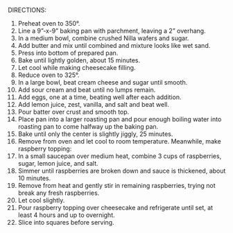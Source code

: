  
DIRECTIONS:

1. Preheat oven to 350°.
2. Line a 9”-x-9” baking pan with parchment, leaving a 2” overhang. 
3. In a medium bowl, combine crushed Nilla wafers and sugar.
4. Add butter and mix until combined and mixture looks like wet sand.
5. Press into bottom of prepared pan. 
6. Bake until lightly golden, about 15 minutes.
7. Let cool while making cheesecake filling.
8. Reduce oven to 325°. 
9. In a large bowl, beat cream cheese and sugar until smooth. 
10. Add sour cream and beat until no lumps remain.
11. Add eggs, one at a time, beating well after each addition. 
12. Add lemon juice, zest, vanilla, and salt and beat well. 
13. Pour batter over crust and smooth top. 
14. Place pan into a larger roasting pan and pour enough boiling water into roasting pan to come halfway up the baking pan. 
15. Bake until only the center is slightly jiggly, 25 minutes. 
16. Remove from oven and let cool to room temperature. 
   Meanwhile, make raspberry topping:
18. In a small saucepan over medium heat, combine 3 cups of raspberries, sugar, lemon juice, and salt.
19. Simmer until raspberries are broken down and sauce is thickened, about 10 minutes.
20. Remove from heat and gently stir in remaining raspberries, trying not break any fresh raspberries.
21. Let cool slightly. 
22. Pour raspberry topping over cheesecake and refrigerate until set, at least 4 hours and up to overnight.  
23. Slice into squares before serving. 